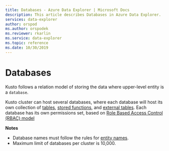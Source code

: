 ```yaml
---
title: Databases - Azure Data Explorer | Microsoft Docs
description: This article describes Databases in Azure Data Explorer.
services: data-explorer
author: orspod
ms.author: orspodek
ms.reviewer: rkarlin
ms.service: data-explorer
ms.topic: reference
ms.date: 10/30/2019
---
```

# Databases

Kusto follows a relation model of storing the data where upper-level entity is a `database`. 

Kusto cluster can host several databases, where each database will host its own  collection of [tables](tables.md), [stored functions](stored-functions.md), and [external tables](externaltables.md).
Each database has its own permissions set, based on [Role Based Access Control (RBAC) model](../../management/access-control/index.md)

**Notes**  

* Database names must follow the rules for [entity names](./entity-names.md).
* Maximum limit of databases per cluster is 10,000.

